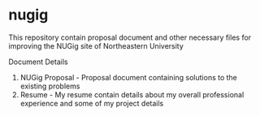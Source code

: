 # nugig
This repository contain proposal document and other necessary files for improving the NUGig site of Northeastern University

Document Details

1. NUGig Proposal - Proposal document containing solutions to the existing problems
2. Resume - My resume contain details about my overall professional experience and some of my project details